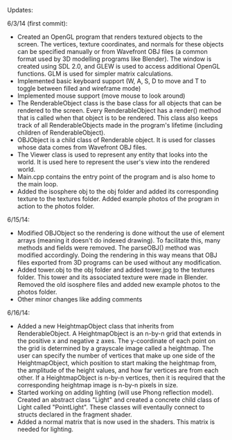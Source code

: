 Updates:

6/3/14 (first commit):
- Created an OpenGL program that renders textured objects to the screen. The vertices, texture coordinates, and normals for these objects can be specified manually or from Wavefront OBJ files (a common format used by 3D modelling programs like Blender). The window is created using SDL 2.0, and GLEW is used to access additional OpenGL functions. GLM is used for simpler matrix calculations.
- Implemented basic keyboard support (W, A, S, D to move and T to toggle between filled and wireframe mode)
- Implemented mouse support (move mouse to look around)
- The RenderableObject class is the base class for all objects that can be rendered to the screen. Every RenderableObject has a render() method that is called when that object is to be rendered. This class also keeps track of all RenderableObjects made in the program's lifetime (including children of RenderableObject).
- OBJObject is a child class of Renderable object. It is used for classes whose data comes from Wavefront OBJ files.
- The Viewer class is used to represent any entity that looks into the world. It is used here to represent the user's view into the rendered world.
- Main.cpp contains the entry point of the program and is also home to the main loop.
- Added the isosphere obj to the obj folder and added its corresponding texture to the textures folder. Added example photos of the program in action to the photos folder.

6/15/14:
- Modified OBJObject so the rendering is done without the use of element arrays (meaning it doesn't do indexed drawing). To facilitate this, many methods and fields were removed. The parseOBJ() method was modified accordingly. Doing the rendering in this way means that OBJ files exported from 3D programs can be used without any modification.
- Added tower.obj to the obj folder and added tower.jpg to the textures folder. This tower and its associated texture were made in Blender. Removed the old isosphere files and added new example photos to the photos folder.
- Other minor changes like adding comments

6/16/14:
- Added a new HeightmapObject class that inherits from RenderableObject. A HeightmapObject is an n-by-n grid that extends in the positive x and negative z axes. The y-coordinate of each point on the grid is determined by a grayscale image called a heightmap. The user can specify the number of vertices that make up one side of the HeightmapObject, which position to start making the heightmap from, the amplitude of the height values, and how far vertices are from each other. If a HeightmapObject is n-by-n vertices, then it is required that the corresponding heightmap image is n-by-n pixels in size.
- Started working on adding lighting (will use Phong reflection model). Created an abstract class "Light" and created a concrete child class of Light called "PointLight". These classes will eventaully connect to structs declared in the fragment shader.
- Added a normal matrix that is now used in the shaders. This matrix is needed for lighting.
